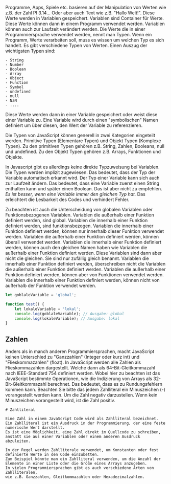 Programme, Apps, Spiele etc. basieren auf der Manipulation von Werten wie z.B. der Zahl PI 3.14...
Oder aber auch Text wie z.B. "Hallo Welt!". Diese Werte werden in Variablen gespeichert. Variablen sind Container für Werte. Diese Werte können dann in einem Programm verwendet werden. Variablen können auch zur Laufzeit verändert werden. Die Werte die in einer Programmiersprache verwendet werden, nennt man Typen. Wenn ein Programm, Werte verarbeiten soll, muss es wissen um welchen Typ es sich handelt. Es gibt verschiedene Typen von Werten. Einen Auszug der wichtigsten Typen sind:

```quote
- String
- Number
- Boolean
- Array
- Object
- Function
- Symbol
- undefined
- null
- NaN
- ....
```

Diese Werte werden dann in einer Variable gespeichert oder weist diese einer Variable zu. Eine Variable wird durch einen "symbolischen" Namen definiert um über diesen, den Wert der Variable zu referenzieren.

Die Typen von JavaScript können generell in zwei Kategorien eingeteilt werden. Primitive Typen (Elementare Typen) und Objekt Typen (Komplexe Typen). Zu den primitiven Typen gehören z.B. String, Zahlen, Booleans, null und undefined. Zu den Objekt Typen gehören z.B. Arrays, Funktionen und Objekte.

In Javascript gibt es allerdings keine direkte Typzuweisung bei Variablen. Die Typen werden implizit zugewiesen. Das bedeutet, dass der Typ der Variable automatisch erkannt wird. Der Typ einer Variable kann sich auch zur Laufzeit ändern. Das bedeutet, dass eine Variable zuerst einen String enthalten kann und später einen Boolean. Das ist aber nicht zu empfehlen. _Es ist besser, wenn eine Variable immer den gleichen Typ hat._ Das erleichtert die Lesbarkeit des Codes und verhindert Fehler.

Zu beachten ist auch die Unterscheidung von globalen Variablen oder Funktionsbezogenen Variablen. Variablen die außerhalb einer Funktion definiert werden, sind global. Variablen die innerhalb einer Funktion definiert werden, sind funktionsbezogen. Variablen die innerhalb einer Funktion definiert werden, können nur innerhalb dieser Funktion verwendet werden. Variablen die außerhalb einer Funktion definiert werden, können überall verwendet werden. Variablen die innerhalb einer Funktion definiert werden, können auch den gleichen Namen haben wie Variablen die außerhalb einer Funktion definiert werden. Diese Variablen sind dann aber nicht die gleichen. Sie sind nur zufällig gleich benannt. Variablen die innerhalb einer Funktion definiert werden, überschreiben nicht die Variablen die außerhalb einer Funktion definiert werden. Variablen die außerhalb einer Funktion definiert werden, können aber von Funktionen verwendet werden. Variablen die innerhalb einer Funktion definiert werden, können nicht von außerhalb der Funktion verwendet werden.

```javascript
let goblaleVariable = 'global';

function test() {
    let lokaleVariable = 'lokal';
    console.log(goblaleVariable); // Ausgabe: global
    console.log(lokaleVariable); // Ausgabe: lokal
}
```

## Zahlen

Anders als in manch anderen Programmiersprachen, macht JavaScript keinen Unterschied zu "Ganzzahlen" (Integer oder kurz int) und "Flieskommazahlen" (float). In JavaScript werden alle Zahlen als Flieskommazahlen dargestellt. Welche dann als 64-Bit-Gleitkommazahl nach IEEE-Standard 754 definiert werden. Wobei hier zu beachten ist das JavaScript bestimmte Operationen, wie die Indizierung von Arrays als 32-Bit-Gleitkommazahl berechnet. Das bedeutet, dass es zu Rundungsfehlern kommen kann. Beachten Sie bitte das jedem Zahlliteral ein Minuszeichen (-) vorangestellt werden kann. Um die Zahl negativ darzustellen. Wenn kein Minuszeichen vorangestellt wird, ist die Zahl positiv.

```quote
# Zahlliteral

Eine Zahl in einem JavaScript Code wird als Zahlliteral bezeichnet.
Ein Zahlliteral ist ein Ausdruck in der Programmierung, der eine feste numerische Wert darstellt.
Es ist eine Möglichkeit, eine Zahl direkt im Quellcode zu schreiben,
anstatt sie aus einer Variablen oder einem anderen Ausdruck abzuleiten.

In der Regel werden Zahlliterale verwendet, um Konstanten oder fest definierte Werte in den Code einzubetten.
Zum Beispiel könnte man ein Zahlliteral verwenden, um die Anzahl der Elemente in einer Liste oder die Größe eines Arrays anzugeben.
In vielen Programmiersprachen gibt es auch verschiedene Arten von Zahlliteralen,
wie z.B. Ganzzahlen, Gleitkommazahlen oder Hexadezimalzahlen.
```
